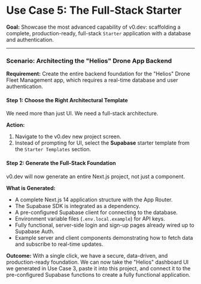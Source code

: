 # Use Case 5: The Full-Stack Starter

**Goal:** Showcase the most advanced capability of v0.dev: scaffolding a complete, production-ready, full-stack `Starter` application with a database and authentication.

---

### Scenario: Architecting the "Helios" Drone App Backend

**Requirement:** Create the entire backend foundation for the "Helios" Drone Fleet Management app, which requires a real-time database and user authentication.

#### **Step 1: Choose the Right Architectural Template**

We need more than just UI. We need a full-stack architecture.

**Action:**
1.  Navigate to the v0.dev new project screen.
2.  Instead of prompting for UI, select the **Supabase** starter template from the `Starter Templates` section.

#### **Step 2: Generate the Full-Stack Foundation**

v0.dev will now generate an entire Next.js project, not just a component.

**What is Generated:**
* A complete Next.js 14 application structure with the App Router.
* The Supabase SDK is integrated as a dependency.
* A pre-configured Supabase client for connecting to the database.
* Environment variable files (`.env.local.example`) for API keys.
* Fully functional, server-side login and sign-up pages already wired up to Supabase Auth.
* Example server and client components demonstrating how to fetch data and subscribe to real-time updates.

**Outcome:**
With a single click, we have a secure, data-driven, and production-ready foundation. We can now take the "Helios" dashboard UI we generated in Use Case 3, paste it into this project, and connect it to the pre-configured Supabase functions to create a fully functional application.
